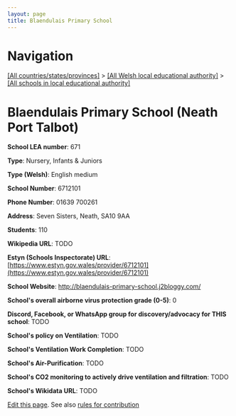 ```yaml
---
layout: page
title: Blaendulais Primary School
---
```

# Navigation

[[All countries/states/provinces]](../../..) > [[All Welsh local educational authority]](../..) > [[All schools in local educational authority]](..)

# Blaendulais Primary School (Neath Port Talbot)

**School LEA number**: 671

**Type**: Nursery, Infants & Juniors

**Type (Welsh)**: English medium

**School Number**: 6712101

**Phone Number**: 01639 700261

**Address**: Seven Sisters, Neath, SA10 9AA

**Students**: 110

**Wikipedia URL**: TODO

**Estyn (Schools Inspectorate) URL**: [https://www.estyn.gov.wales/provider/6712101](https://www.estyn.gov.wales/provider/6712101)

**School Website**: http://blaendulais-primary-school.j2bloggy.com/

**School's overall airborne virus protection grade (0-5)**: 0

**Discord, Facebook, or WhatsApp group for discovery/advocacy for THIS school**: TODO

**School's policy on Ventilation**: TODO

**School's Ventilation Work Completion**: TODO

**School's Air-Purification**: TODO

**School's CO2 monitoring to actively drive ventilation and filtration**: TODO

**School's Wikidata URL**: TODO




[Edit this page](https://github.com/VentilationProject/Wales/edit/prif/./Neath_Port_Talbot/Blaendulais_Primary_School.md). See also [rules for contribution](../../../contribution-rules/)